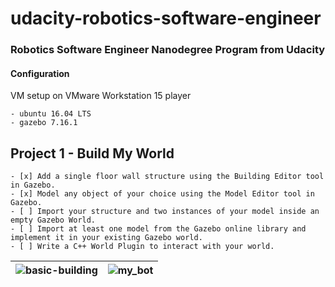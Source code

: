 # udacity-robotics-software-engineer
### Robotics Software Engineer Nanodegree Program from Udacity


#### Configuration

VM setup on VMware Workstation 15 player

	- ubuntu 16.04 LTS
	- gazebo 7.16.1

## Project 1 - Build My World

    - [x] Add a single floor wall structure using the Building Editor tool in Gazebo.
    - [x] Model any object of your choice using the Model Editor tool in Gazebo.
    - [ ] Import your structure and two instances of your model inside an empty Gazebo World.
    - [ ] Import at least one model from the Gazebo online library and implement it in your existing Gazebo world.
    - [ ] Write a C++ World Plugin to interact with your world.

| ![basic-building](docs/imgs/basic-building.png) | ![my_bot](docs/imgs/my_bot.png) |
| --- | --- |


